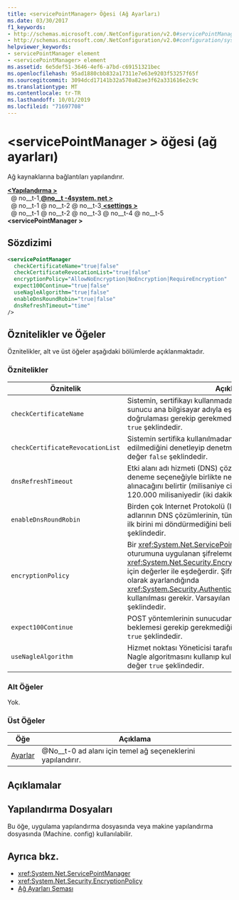 ```yaml
---
title: <servicePointManager> Öğesi (Ağ Ayarları)
ms.date: 03/30/2017
f1_keywords:
- http://schemas.microsoft.com/.NetConfiguration/v2.0#servicePointManager
- http://schemas.microsoft.com/.NetConfiguration/v2.0#configuration/system.net/settings/servicePointManager
helpviewer_keywords:
- servicePointManager element
- <servicePointManager> element
ms.assetid: 6e5def51-3646-4ef6-a7bd-c69151321bec
ms.openlocfilehash: 95ad1880cbb832a17311e7e63e9203f53257f65f
ms.sourcegitcommit: 3094dcd17141b32a570a82ae3f62a331616e2c9c
ms.translationtype: MT
ms.contentlocale: tr-TR
ms.lasthandoff: 10/01/2019
ms.locfileid: "71697708"
---
```

# <a name="servicepointmanager-element-network-settings"></a>\<servicePointManager > öğesi (ağ ayarları)
Ağ kaynaklarına bağlantıları yapılandırır.  
  
[ **\<Yapılandırma >** ](../configuration-element.md)  
&nbsp; @ no__t-1[ **@no__t -4system. net >** ](system-net-element-network-settings.md)  
&nbsp; @ no__t-1 @ no__t-2 @ no__t-3[ **\<settings >** ](settings-element-network-settings.md)  
&nbsp; @ no__t-1 @ no__t-2 @ no__t-3 @ no__t-4 @ no__t-5 **\<servicePointManager >**  
  
## <a name="syntax"></a>Sözdizimi  
  
```xml  
<servicePointManager  
  checkCertificateName="true|false"  
  checkCertificateRevocationList="true|false"  
  encryptionPolicy="AllowNoEncryption|NoEncryption|RequireEncryption"  
  expect100Continue="true|false"  
  useNagleAlgorithm="true|false"  
  enableDnsRoundRobin="true|false"  
  dnsRefreshTimeout="time"  
/>  
```  
  
## <a name="attributes-and-elements"></a>Öznitelikler ve Öğeler  
 Öznitelikler, alt ve üst öğeler aşağıdaki bölümlerde açıklanmaktadır.  
  
### <a name="attributes"></a>Öznitelikler  
  
|**Öznitelik**|**Açıklama**|  
|-------------------|---------------------|  
|`checkCertificateName`|Sistemin, sertifikayı kullanmadan önce sertifikadaki adın sunucu ana bilgisayar adıyla eşleşip eşleşmediğini doğrulaması gerekip gerekmediğini belirtir. Varsayılan değer `true` şeklindedir.|  
|`checkCertificateRevocationList`|Sistemin sertifika kullanılmadan önce sertifikanın iptal edilip edilmediğini denetleyip denetmeyeceğini belirtir. Varsayılan değer `false` şeklindedir.|  
|`dnsRefreshTimeout`|Etki alanı adı hizmeti (DNS) çözümlerinin, DNS hepsini bir kez deneme seçeneğiyle birlikte ne kadar süreyle önbelleğe alınacağını belirtir (milisaniye cinsinden). Varsayılan değer 120.000 milisaniyedir (iki dakika).|  
|`enableDnsRoundRobin`|Birden çok Internet Protokolü (IP) adresi olan ana bilgisayar adlarının DNS çözümlerinin, tüm adresleri mi yoksa yalnızca ilk birini mi döndürmediğini belirtir. Varsayılan değer `false` şeklindedir.|  
|`encryptionPolicy`|Bir <xref:System.Net.ServicePointManager> örneğinde SSL/TLS oturumuna uygulanan şifreleme ilkesini belirtir. Olası değerler <xref:System.Net.Security.EncryptionPolicy> numaralandırması için değerler ile eşdeğerdir. Şifreleme ilkesi `NoEncryption` olarak ayarlandığında <xref:System.Security.Authentication.CipherAlgorithmType.Null> kullanılması gerekir. Varsayılan değer `RequireEncryption` şeklindedir.|  
|`expect100Continue`|POST yöntemlerinin sunucudan `100-continue` yanıtı almayı beklemesi gerekip gerekmediğini belirtir. Varsayılan değer `true` şeklindedir.|  
|`useNagleAlgorithm`|Hizmet noktası Yöneticisi tarafından denetlenen bağlantıların Nagle algoritmasını kullanıp kullanmadığını belirtir. Varsayılan değer `true` şeklindedir.|  
  
### <a name="child-elements"></a>Alt Öğeler  
 Yok.  
  
### <a name="parent-elements"></a>Üst Öğeler  
  
|**Öğe**|**Açıklama**|  
|-----------------|---------------------|  
|[Ayarlar](settings-element-network-settings.md)|@No__t-0 ad alanı için temel ağ seçeneklerini yapılandırır.|  
  
## <a name="remarks"></a>Açıklamalar  
  
## <a name="configuration-files"></a>Yapılandırma Dosyaları  
 Bu öğe, uygulama yapılandırma dosyasında veya makine yapılandırma dosyasında (Machine. config) kullanılabilir.  
  
## <a name="see-also"></a>Ayrıca bkz.

- <xref:System.Net.ServicePointManager>
- <xref:System.Net.Security.EncryptionPolicy>
- [Ağ Ayarları Şeması](index.md)
